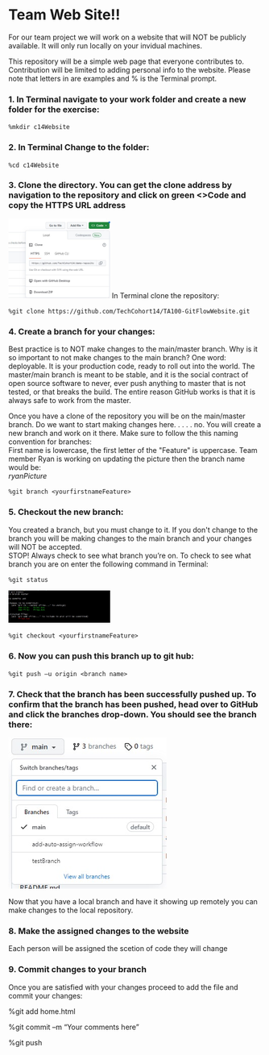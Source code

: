 # Team Web Site!!
For our team project we will work on a website that will NOT be publicly available. It will only run locally on your invidual machines.  

This repository will be a simple web page that everyone contributes to. Contribution will be limited to adding personal info to the website. Please note that letters in <italics> are examples and % is the Terminal prompt.  

 

### 1. In Terminal navigate to your work folder and create a new folder for the exercise:   
```
%mkdir c14Website 
```

### 2. In Terminal Change to the folder:  
```
%cd c14Website  
```
### 3. Clone the directory. You can get the clone address by navigation to the repository and click on green <>Code and copy the HTTPS URL address 
 <img src="images/gitCloneCode.jpg" width="40%" length="40%"> 
 In Terminal clone the repository: 
 
```
%git clone https://github.com/TechCohort14/TA100-GitFlowWebsite.git 	 
```

### 4.  Create a branch for your changes:  
Best practice is to NOT make changes to the main/master branch. Why is it so important to not make changes to the main branch? One word: deployable. It is your production code, ready to roll out into the world. The master/main branch is meant to be stable, and it is the social contract of open source software to never, ever push anything to master that is not tested, or that breaks the build. The entire reason GitHub works is that it is always safe to work from the master.
 
Once you have a clone of the repository you will be on the main/master branch. Do we want to start making changes here. . . . . no. You will create a new branch and work on it there. Make sure to follow the this naming convention for branches: _<yourfirstnameFeature>_ <br>
First name is lowercase, the first letter of the "Feature" is uppercase. Team member Ryan is working on updating the picture then the branch name would be: <br>
 _ryanPicture_ 
 
```
%git branch <yourfirstnameFeature> 
```
### 5. Checkout the new branch: 
You created a branch, but you must change to it. If you don't change to the branch you will be making changes to the main branch and your changes will NOT be accepted. <br>
STOP! Always check to see what branch you’re on. To check to see what branch you are on enter the following command in Terminal:  
```
%git status 
```
<img src="images/gitStatus.jpg" width="40%" length="40%">  
 
```
%git checkout <yourfirstnameFeature> 
```
### 6. Now you can push this branch up to git hub:  
```
%git push –u origin <branch name> 
```
### 7. Check that the branch has been successfully pushed up. To confirm that the branch has been pushed, head over to GitHub and click the branches drop-down. You should see the branch there: 

![branch-dropdown](images/gitBranchDropDown.jpg)

Now that you have a local branch and have it showing up remotely you can make changes to the local repository.  

### 8. Make the assigned changes to the website
Each person will be assigned the scetion of code they will change
 
### 9. Commit changes to your branch




Once you are satisfied with your changes proceed to add the file and commit your changes: 

%git add home.html 

%git commit –m “Your comments here” 

%git push 

 

 

